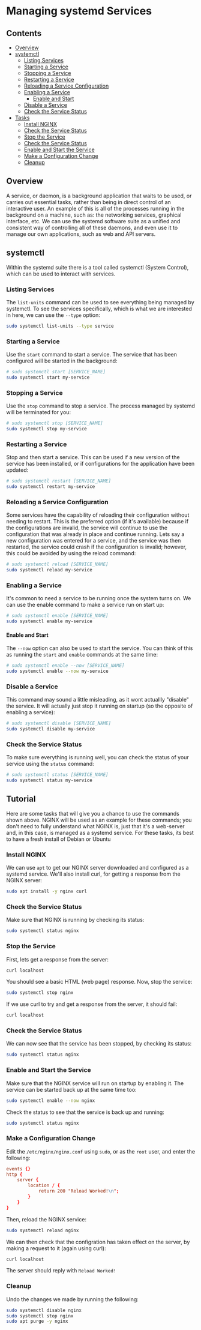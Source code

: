 # Managing systemd Services



<!--TOC_START-->
## Contents
- [Overview](#overview)
- [systemctl](#systemctl)
	- [Listing Services](#listing-services)
	- [Starting a Service](#starting-a-service)
	- [Stopping a Service](#stopping-a-service)
	- [Restarting a Service](#restarting-a-service)
	- [Reloading a Service Configuration](#reloading-a-service-configuration)
	- [Enabling a Service](#enabling-a-service)
		- [Enable and Start](#enable-and-start)
	- [Disable a Service](#disable-a-service)
	- [Check the Service Status](#check-the-service-status)
- [Tasks](#tasks)
	- [Install NGINX](#install-nginx)
	- [Check the Service Status](#check-the-service-status-1)
	- [Stop the Service](#stop-the-service)
	- [Check the Service Status](#check-the-service-status-2)
	- [Enable and Start the Service](#enable-and-start-the-service)
	- [Make a Configuration Change](#make-a-configuration-change)
	- [Cleanup](#cleanup)

<!--TOC_END-->
## Overview
A service, or daemon, is a background application that waits to be used, or carries out essential tasks, rather than being in direct control of an interactive user.
An example of this is all of the processes running in the background on a machine, such as: the networking services, graphical interface, etc.
We can use the systemd software suite as a unified and consistent way of controlling all of these daemons, and even use it to manage our own applications, such as web and API servers.

## systemctl
Within the systemd suite there is a tool called systemctl (System Control), which can be used to interact with services.

### Listing Services
The `list-units` command can be used to see everything being managed by systemctl.
To see the services specifically, which is what we are interested in here, we can use the `--type` option:
```bash
sudo systemctl list-units --type service
```

### Starting a Service
Use the `start` command to start a service.
The service that has been configured will be started in the background:
```bash
# sudo systemctl start [SERVICE_NAME]
sudo systemctl start my-service
```

### Stopping a Service
Use the `stop` command to stop a service.
The process managed by systemd will be terminated for you:
```bash
# sudo systemctl stop [SERVICE_NAME]
sudo systemctl stop my-service
```

### Restarting a Service
Stop and then start a service.
This can be used if a new version of the service has been installed, or if configurations for the application have been updated:
```bash
# sudo systemctl restart [SERVICE_NAME]
sudo systemctl restart my-service
```

### Reloading a Service Configuration
Some services have the capability of reloading their configuration without needing to restart.
This is the preferred option (if it's available) because if the configurations are invalid, the service will continue to use the configuration that was already in place and continue running.
Lets say a new configuration was entered for a service, and the service was then restarted, the service could crash if the configuration is invalid; however, this could be avoided by using the reload command:
```bash
# sudo systemctl reload [SERVICE_NAME]
sudo systemctl reload my-service
```

### Enabling a Service
It's common to need a service to be running once the system turns on.
We can use the enable command to make a service run on start up:
```bash
# sudo systemctl enable [SERVICE_NAME]
sudo systemctl enable my-service
```

#### Enable and Start
The `--now` option can also be used to start the service.
You can think of this as running the `start` and `enable` commands at the same time:
```bash
# sudo systemctl enable --now [SERVICE_NAME]
sudo systemctl enable --now my-service
```

### Disable a Service
This command may sound a little misleading, as it wont actuallly "disable" the service. It will actually just stop it running on startup (so the opposite of enabling a service):
```bash
# sudo systemctl disable [SERVICE_NAME]
sudo systemctl disable my-service
```

### Check the Service Status
To make sure everything is running well, you can check the status of your service using the `status` command:
```bash
# sudo systemctl status [SERVICE_NAME]
sudo systemctl status my-service
```

## Tutorial
Here are some tasks that will give you a chance to use the commands shown above.
NGINX will be used as an example for these commands; you don't need to fully understand what NGINX is, just that it's a web-server and, in this case, is managed as a systemd service.
For these tasks, its best to have a fresh install of Debian or Ubuntu

### Install NGINX
We can use `apt` to get our NGINX server downloaded and configured as a systemd service. We'll also install curl, for getting a response from the NGINX server:
```bash
sudo apt install -y nginx curl
```

### Check the Service Status
Make sure that NGINX is running by checking its status:
```bash
sudo systemctl status nginx
```

### Stop the Service
First, lets get a response from the server:
```bash
curl localhost
```
You should see a basic HTML (web page) response.
Now, stop the service:
```bash
sudo systemctl stop nginx
```
If we use curl to try and get a response from the server, it should fail:
```bash
curl localhost
```

### Check the Service Status
We can now see that the service has been stopped, by checking its status:
```bash
sudo systemctl status nginx
```

### Enable and Start the Service
Make sure that the NGINX service will run on startup by enabling it.
The service can be started back up at the same time too:
```bash
sudo systemctl enable --now nginx
```
Check the status to see that the service is back up and running:
```bash
sudo systemctl status nginx
```

### Make a Configuration Change
Edit the `/etc/nginx/nginx.conf` using `sudo`, or as the `root` user, and enter the following:
```nginx.conf
events {}
http {
    server {
        location / {
            return 200 "Reload Worked!\n";
        }
    }
}
```
Then, reload the NGINX service:
```bash
sudo systemctl reload nginx
```
We can then check that the configration has taken effect on the server, by making a request to it (again using curl):
```bash
curl localhost
```
The server should reply with `Reload Worked!`

### Cleanup
Undo the changes we made by running the following:
```bash
sudo systemctl disable nginx 
sudo systemctl stop nginx
sudo apt purge -y nginx
```
